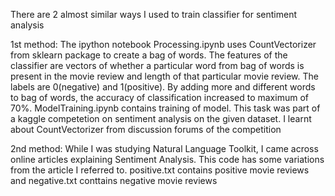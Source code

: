 There are 2 almost similar ways I used to train classifier for sentiment analysis
 
1st method:
The ipython notebook Processing.ipynb uses CountVectorizer from sklearn package to create a bag of words. The features of the classifier are vectors of whether a particular word from bag of words is present in the movie review and length of that particular movie review. The labels are 0(negative) and 1(positive). By adding more and different words to bag of words, the accuracy of classification increased to maximum of 70%. ModelTraining.ipynb contains training of model. This task was part of a kaggle competetion on sentiment analysis on the given dataset. I learnt about CountVectorizer from discussion forums of the competition 

2nd method:
While I was studying Natural Language Toolkit, I came across online articles explaining Sentiment Analysis. This code has some variations from the article I referred to. positive.txt contains positive movie reviews and negative.txt conttains negative movie reviews
